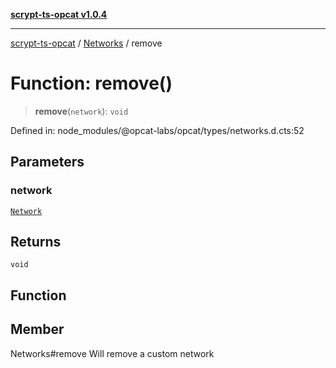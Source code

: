 [**scrypt-ts-opcat v1.0.4**](../../../README.md)

***

[scrypt-ts-opcat](../../../README.md) / [Networks](../README.md) / remove

# Function: remove()

> **remove**(`network`): `void`

Defined in: node\_modules/@opcat-labs/opcat/types/networks.d.cts:52

## Parameters

### network

[`Network`](../../../classes/Network.md)

## Returns

`void`

## Function

## Member

Networks#remove
Will remove a custom network
